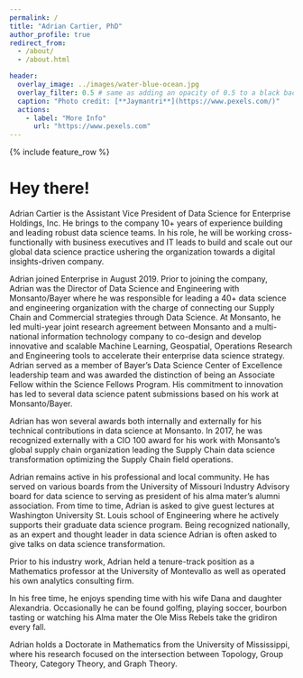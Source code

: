 ```yaml
---
permalink: /
title: "Adrian Cartier, PhD"
author_profile: true
redirect_from:
  - /about/
  - /about.html

header:
  overlay_image: ../images/water-blue-ocean.jpg
  overlay_filter: 0.5 # same as adding an opacity of 0.5 to a black background
  caption: "Photo credit: [**Jaymantri**](https://www.pexels.com/)"
  actions:
    - label: "More Info"
      url: "https://www.pexels.com"
---
```


{% include feature_row %}

# Hey there!

Adrian Cartier is the Assistant Vice President of Data Science for Enterprise Holdings, Inc. He brings to the company 10+ years of experience building and leading robust data science teams. In his role, he will be working cross-functionally with business executives and IT leads to build and scale out our global data science practice ushering the organization towards a digital insights-driven company. 
 
Adrian joined Enterprise in August 2019. Prior to joining the company, Adrian was the Director of Data Science and Engineering with Monsanto/Bayer where he was responsible for leading a 40+ data science and engineering organization with the charge of connecting our Supply Chain and Commercial strategies through Data Science. At Monsanto, he led multi-year joint research agreement between Monsanto and a multi-national information technology company to co-design and develop innovative and scalable Machine Learning, Geospatial, Operations Research and Engineering tools to accelerate their enterprise data science strategy. Adrian served as a member of Bayer’s Data Science Center of Excellence leadership team and was awarded the distinction of being an Associate Fellow within the Science Fellows Program. His commitment to innovation has led to several data science patent submissions based on his work at Monsanto/Bayer. 

Adrian has won several awards both internally and externally for his technical contributions in data science at Monsanto. In 2017, he was recognized externally with a CIO 100 award for his work with Monsanto’s global supply chain organization leading the Supply Chain data science transformation optimizing the Supply Chain field operations. 

Adrian remains active in his professional and local community. He has served on various boards from the University of Missouri Industry Advisory board for data science to serving as president of his alma mater’s alumni association. From time to time, Adrian is asked to give guest lectures at Washington University St. Louis school of Engineering where he actively supports their graduate data science program.  Being recognized nationally, as an expert and thought leader in data science Adrian is often asked to give talks on data science transformation. 

Prior to his industry work, Adrian held a tenure-track position as a Mathematics professor at the University of Montevallo as well as operated his own analytics consulting firm. 
  
In his free time, he enjoys spending time with his wife Dana and daughter Alexandria. Occasionally he can be found golfing, playing soccer, bourbon tasting or watching his Alma mater the Ole Miss Rebels take the gridiron every fall. 
 
Adrian holds a Doctorate in Mathematics from the University of Mississippi, where his research focused on the intersection between Topology, Group Theory, Category Theory, and Graph Theory. 

